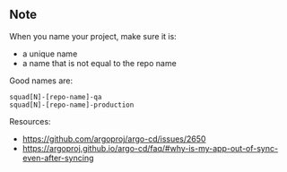 ## Note

When you name your project, make sure it is:

- a unique name
- a name that is not equal to the repo name

Good names are:

```
squad[N]-[repo-name]-qa
squad[N]-[repo-name]-production
```

Resources:

- https://github.com/argoproj/argo-cd/issues/2650
- https://argoproj.github.io/argo-cd/faq/#why-is-my-app-out-of-sync-even-after-syncing

